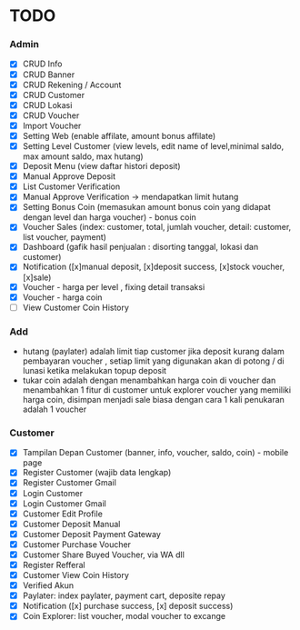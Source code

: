 # TODO

### Admin

-   [x] CRUD Info
-   [x] CRUD Banner
-   [x] CRUD Rekening / Account
-   [x] CRUD Customer
-   [x] CRUD Lokasi
-   [x] CRUD Voucher
-   [x] Import Voucher
-   [x] Setting Web (enable affilate, amount bonus affilate)
-   [x] Setting Level Customer (view levels, edit name of level,minimal saldo, max amount saldo, max hutang)
-   [x] Deposit Menu (view daftar histori deposit)
-   [x] Manual Approve Deposit
-   [x] List Customer Verification
-   [x] Manual Approve Verification -> mendapatkan limit hutang
-   [x] Setting Bonus Coin (memasukan amount bonus coin yang didapat dengan level dan harga voucher) - bonus coin
-   [x] Voucher Sales (index: customer, total, jumlah voucher, detail: customer, list voucher, payment)
-   [x] Dashboard (gafik hasil penjualan : disorting tanggal, lokasi dan customer)
-   [x] Notification ([x]manual deposit, [x]deposit success, [x]stock voucher, [x]sale)
-   [x] Voucher - harga per level , fixing detail transaksi
-   [x] Voucher - harga coin
-   [ ] View Customer Coin History

### Add

-   hutang (paylater) adalah limit tiap customer jika deposit kurang dalam pembayaran voucher , setiap limit yang digunakan akan di potong / di lunasi ketika melakukan topup deposit
-   tukar coin adalah dengan menambahkan harga coin di voucher dan menambahkan 1 fitur di customer untuk explorer voucher yang memiliki harga coin, disimpan menjadi sale biasa dengan cara 1 kali penukaran adalah 1 voucher

### Customer

-   [x] Tampilan Depan Customer (banner, info, voucher, saldo, coin) - mobile page
-   [x] Register Customer (wajib data lengkap)
-   [x] Register Customer Gmail
-   [x] Login Customer
-   [x] Login Customer Gmail
-   [x] Customer Edit Profile
-   [x] Customer Deposit Manual
-   [x] Customer Deposit Payment Gateway
-   [x] Customer Purchase Voucher
-   [x] Customer Share Buyed Voucher, via WA dll
-   [x] Register Refferal
-   [x] Customer View Coin History
-   [x] Verified Akun
-   [x] Paylater: index paylater, payment cart, deposite repay
-   [x] Notification ([x] purchase success, [x] deposit success)
-   [x] Coin Explorer: list voucher, modal voucher to excange
